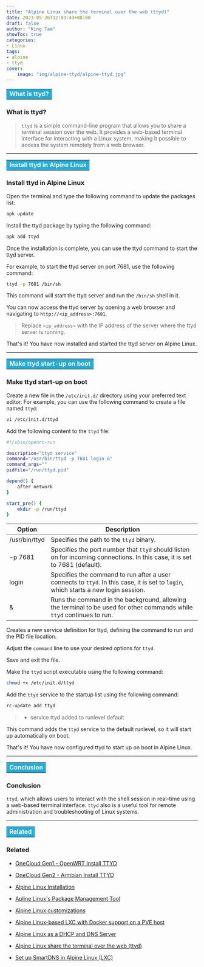 ```yaml
---
title: "Alpine Linux share the terminal over the web (ttyd)"
date: 2023-05-26T12:03:43+08:00
draft: false
author: "King Tam"
showToc: true
categories:
- Linux
tags:
- alpine
- ttyd
cover:
    image: "img/alpine-ttyd/alpine-ttyd.jpg"
---
```




<table><tr align="left"><td bgcolor=#25add7><font size=3 color=white><b>What is ttyd?</b> </font></td></tr></table>

### What is ttyd?

> `ttyd` is a simple command-line program that allows you to share a terminal session over the web. It provides a web-based terminal interface for interacting with a Linux system, making it possible to access the system remotely from a web browser.

---





<table><tr align="left"><td bgcolor=#25add7><font size=3 color=white><b>Install ttyd in Alpine Linux</b> </font></td></tr></table>

### Install ttyd in Alpine Linux

Open the terminal and type the following command to update the packages list:

~~~bash
apk update
~~~






Install the ttyd package by typing the following command:

~~~bash
apk add ttyd
~~~






Once the installation is complete, you can use the ttyd command to start the ttyd server.

For example, to start the ttyd server on port 7681, use the following command:

~~~bash
ttyd -p 7681 /bin/sh
~~~







This command will start the ttyd server and run the `/bin/sh` shell in it.

You can now access the ttyd server by opening a web browser and navigating to `http://<ip_address>:7681`.

> Replace `<ip_address>` with the IP address of the server where the ttyd server is running.

That's it! You have now installed and started the ttyd server on Alpine Linux.

---


<table><tr align="left"><td bgcolor=#25add7><font size=3 color=white><b>Make ttyd start-up on boot </b> </font></td></tr></table>

### Make ttyd start-up on boot


Create a new file in the `/etc/init.d/` directory using your preferred text editor. For example, you can use the following command to create a file named `ttyd`:

~~~bash
vi /etc/init.d/ttyd
~~~



Add the following content to the `ttyd` file:

~~~bash
#!/sbin/openrc-run

description="ttyd service"
command="/usr/bin/ttyd -p 7681 login &"
command_args=""
pidfile="/run/ttyd.pid"

depend() {
    after network
}

start_pre() {
    mkdir -p /run/ttyd
}
~~~

| Option        | Description                                                  |
| ------------- | ------------------------------------------------------------ |
| /usr/bin/ttyd | Specifies the path to the `ttyd` binary.                     |
| -p 7681       | Specifies the port number that `ttyd` should listen on for incoming connections. In this case, it is set to 7681 (default). |
| login         | Specifies the command to run after a user connects to `ttyd`. In this case, it is set to `login`, which starts a new login session. |
| &             | Runs the command in the background, allowing the terminal to be used for other commands while `ttyd` continues to run. |



Creates a new service definition for ttyd, defining the command to run and the PID file location.

Adjust the `command` line to use your desired options for `ttyd`.

Save and exit the file.

Make the `ttyd` script executable using the following command:

~~~bash
chmod +x /etc/init.d/ttyd
~~~






Add the `ttyd` service to the startup list using the following command:

~~~bash
rc-update add ttyd
~~~


> * service ttyd added to runlevel default




This command adds the `ttyd` service to the default runlevel, so it will start up automatically on boot.

That's it! You have now configured ttyd to start up on boot in Alpine Linux.

---


<table><tr align="left"><td bgcolor=#25add7><font size=3 color=white><b>Conclusion</b> </font></td></tr></table>

### Conclusion

`ttyd`, which allows users to interact with the shell session in real-time using a web-based terminal interface.
`ttyd` also is a useful tool for remote administration and troubleshooting of Linux systems. 

---



<table><tr align="left"><td bgcolor=#25add7><font size=3 color=white><b>Related</b> </font></td></tr></table>

### Related

- [OneCloud Gen1 - OpenWRT Install TTYD](https://kingtam.win/archives/onecloud.html#Step06)

- [OneCloud Gen2 - Armbian Install TTYD](https://kingtam.win/archives/onecloud2.html#ttyd)

- [Alpine Linux Installation](https://kingtam.win/archives/alpine-install.html)

- [Apline Linux's Package Management Tool](https://kingtam.win/archives/alpine-apk.html)

- [Alpine Linux customizations](https://kingtam.win/archives/apline-custom.html)

- [Alpine Linux-based LXC with Docker support on a PVE host](https://kingtam.win/archives/alpine-docker.html)

- [Alpine Linux as a DHCP and DNS Server](https://kingtam.win/archives/alpine-dhcp-dns.html)

- [Alpine Linux share the terminal over the web (ttyd)](https://kingtam.win/archives/alpine-ttyd.html)

- [Set up SmartDNS in Alpine Linux (LXC)](https://kingtam.win/archives/smartdns.html)

  [1]: https://kingtam.win/usr/uploads/2023/05/837274182.png